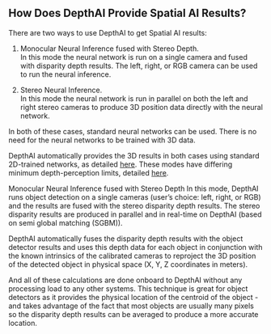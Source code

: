 How Does DepthAI Provide Spatial AI Results?  
--------------------------------------------
There are two ways to use DepthAI to get Spatial AI results: 
1. Monocular Neural Inference fused with Stereo Depth.  
        In this mode the neural network is run on a single camera and fused with disparity depth results. The left, right, or RGB camera can be used to run the neural inference.

2. Stereo Neural Inference.  
        In this mode the neural network is run in parallel on both the left and right stereo cameras to produce 3D position data directly with the neural network.

In both of these cases, standard neural networks can be used. There is no need for the neural networks to be trained with 3D data.

DepthAI automatically provides the 3D results in both cases using standard 2D-trained networks, as detailed [here](https://docs.luxonis.com/en/latest/pages/faq/#nodepthrequired). These modes have differing minimum depth-perception limits, detailed [here](https://docs.luxonis.com/en/latest/pages/faq/#nodepthrequired).


Monocular Neural Inference fused with Stereo Depth 
In this mode, DepthAI runs object detection on a single cameras (user’s choice: left, right, or RGB) and the results are fused with the stereo disparity depth results. The stereo disparity results are produced in parallel and in real-time on DepthAI (based on semi global matching (SGBM)).

DepthAI automatically fuses the disparity depth results with the object detector results and uses this depth data for each object in conjunction with the known intrinsics of the calibrated cameras to reproject the 3D position of the detected object in physical space (X, Y, Z coordinates in meters).

And all of these calculations are done onboard to DepthAI without any processing load to any other systems. This technique is great for object detectors as it provides the physical location of the centroid of the object - and takes advantage of the fact that most objects are usually many pixels so the disparity depth results can be averaged to produce a more accurate location.



